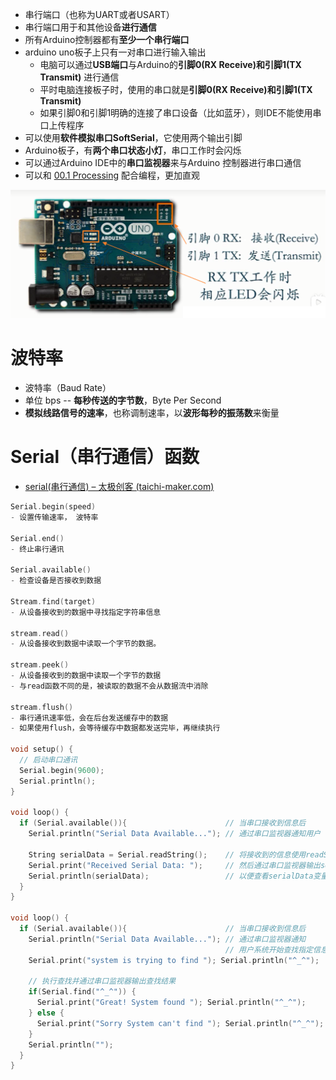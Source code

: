 - 串行端口（也称为UART或者USART）
- 串行端口用于和其他设备**进行通信**
- 所有Arduino控制器都有**至少一个串行端口**
- arduino uno板子上只有一对串口进行输入输出
	- 电脑可以通过**USB端口**与Arduino的**引脚0(RX Receive)和引脚1(TX Transmit)** 进行通信
	- 平时电脑连接板子时，使用的串口就是**引脚0(RX Receive)和引脚1(TX Transmit)**
	- 如果引脚0和引脚1明确的连接了串口设备（比如蓝牙），则IDE不能使用串口上传程序
- 可以使用**软件模拟串口SoftSerial**，它使用两个输出引脚
- Arduino板子，有**两个串口状态小灯**，串口工作时会闪烁
- 可以通过Arduino IDE中的**串口监视器**来与Arduino 控制器进行串口通信
- 可以和 [00.1 Processing](../tool/00.1%20Processing.md) 配合编程，更加直观

![](../photo/Pasted%20image%2020221125165226.png)
# 波特率
- 波特率（Baud Rate）
- 单位 bps -- **每秒传送的字节数**，Byte Per Second
- **模拟线路信号的速率**，也称调制速率，以**波形每秒的振荡数**来衡量

# Serial（串行通信）函数
- [serial(串行通信) – 太极创客 (taichi-maker.com)](http://www.taichi-maker.com/homepage/reference-index/arduino-code-reference/serial/)
```c
Serial.begin(speed)
- 设置传输速率， 波特率

Serial.end()
- 终止串行通讯

Serial.available()
- 检查设备是否接收到数据

Stream.find(target)
- 从设备接收到的数据中寻找指定字符串信息

stream.read()
- 从设备接收到数据中读取一个字节的数据。

stream.peek()
- 从设备接收到的数据中读取一个字节的数据
- 与read函数不同的是，被读取的数据不会从数据流中消除

stream.flush()
- 串行通讯速率低，会在后台发送缓存中的数据
- 如果使用flush，会等待缓存中数据都发送完毕，再继续执行

void setup() {
  // 启动串口通讯
  Serial.begin(9600); 
  Serial.println();
}
 
void loop() {
  if (Serial.available()){                      // 当串口接收到信息后
    Serial.println("Serial Data Available..."); // 通过串口监视器通知用户
    
    String serialData = Serial.readString();    // 将接收到的信息使用readString()存储于serialData变量
    Serial.print("Received Serial Data: ");     // 然后通过串口监视器输出serialData变量内容
    Serial.println(serialData);                 // 以便查看serialData变量的信息
  }
}

void loop() { 
  if (Serial.available()){                      // 当串口接收到信息后
    Serial.println("Serial Data Available..."); // 通过串口监视器通知
                                                // 用户系统开始查找指定信息
    Serial.print("system is trying to find "); Serial.println("^_^"); 
 
    // 执行查找并通过串口监视器输出查找结果
    if(Serial.find("^_^")) {
      Serial.print("Great! System found "); Serial.println("^_^"); 
    } else {
      Serial.print("Sorry System can't find "); Serial.println("^_^"); 
    }  
    Serial.println("");
  }
}
```